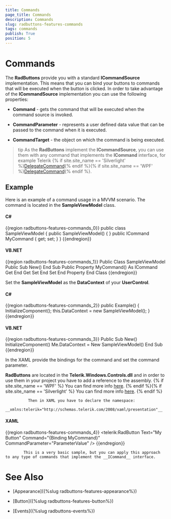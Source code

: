 ```yaml
---
title: Commands
page_title: Commands
description: Commands
slug: radbuttons-features-commands
tags: commands
publish: True
position: 5
---
```


# Commands



The __RadButtons__ provide you with a standard __ICommandSource__ implementation. This means that you can bind your buttons to commands that will be executed when the button is clicked. In order to take advantage of the __ICommandSource__ implementation you can use the following properties:
	  

* __Command__ - gets the command that will be executed when the command source is invoked.
		

* __CommandParameter__ - represents a user defined data value that can be passed to the command when it is executed.
		

* __CommandTarget__ - the object on which the command is being executed.
		

>tip
		As the __RadButtons__ implement the __ICommandSource__, you can use them with
		any command that implements the __ICommand__ interface, for example Telerik
		{% if site.site_name == 'Silverlight' %}[DelegateCommand](http://www.telerik.com/help/silverlight/t_telerik_windows_controls_delegatecommand.html){% endif %}{% if site.site_name == 'WPF' %}[DelegateCommand](http://www.telerik.com/help/wpf/t_telerik_windows_controls_delegatecommand.html){% endif %}.
	  

## Example

Here is an example of a command usage in a MVVM scenario. The command is located in the __SampleViewModel__ class.
		

#### __C#__

{{region radbuttons-features-commands_0}}
	public class SampleViewModel
	{
	   public SampleViewModel()
	   {
	   }
	   public ICommand MyCommand
	   {
	       get;
	       set;
	   }
	}
	{{endregion}}



#### __VB.NET__

{{region radbuttons-features-commands_1}}
	Public Class SampleViewModel
	 Public Sub New()
	 End Sub
	 Public Property MyCommand() As ICommand
	  Get
	  End Get
	  Set
	  End Set
	 End Property
	End Class
	{{endregion}}



Set the __SampleViewModel__ as the __DataContext__ of your __UserControl__.
		

#### __C#__

{{region radbuttons-features-commands_2}}
	public Example()
	{
	   InitializeComponent();
	   this.DataContext = new SampleViewModel();
	}
	{{endregion}}



#### __VB.NET__

{{region radbuttons-features-commands_3}}
	Public Sub New()
	 InitializeComponent()
	 Me.DataContext = New SampleViewModel()
	End Sub
	{{endregion}}



In the XAML provide the bindings for the command and set the command parameter.

>

__RadButtons__ are located in the __Telerik.Windows.Controls.dll__
			  and in order to use them in your project you have to add a reference to the assembly.
			  {% if site.site_name == 'WPF' %}
				You can find more info [here](http://www.telerik.com/help/wpf/installation-installing-controls-dependencies-wpf.html).
			  {% endif %}{% if site.site_name == 'Silverlight' %}
				You can find more info [here](http://www.telerik.com/help/silverlight/installation-installing-controls-dependencies.html).
			  {% endif %}


			  Then in XAML you have to declare the namespace:
			  __xmlns:telerik="http://schemas.telerik.com/2008/xaml/presentation"__

#### __XAML__

{{region radbuttons-features-commands_4}}
	<telerik:RadButton Text="My Button"
	                   Command="{Binding MyCommand}"
	                   CommandParameter="ParameterValue" />
	{{endregion}}



>


			This is a very basic sample, but you can apply this approach to any type of commands that implement the __ICommand__ interface.
		  

# See Also

 * [Appearance]({%slug radbuttons-features-appearance%})

 * [Button]({%slug radbuttons-features-button%})

 * [Events]({%slug radbuttons-events%})
